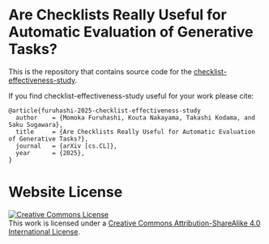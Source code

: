 # Are Checklists Really Useful for Automatic Evaluation of Generative Tasks?

This is the repository that contains source code for the [checklist-effectiveness-study](https://github.com/momo0817/checklist-effectiveness-study/tree/main).

If you find checklist-effectiveness-study useful for your work please cite:
```
@article{furuhashi-2025-checklist-effectiveness-study
  author    = {Momoka Furuhashi, Kouta Nakayama, Takashi Kodama, and Saku Sugawara},
  title     = {Are Checklists Really Useful for Automatic Evaluation of Generative Tasks?},
  journal   = {arXiv [cs.CL]},
  year      = {2025},
}
```

# Website License
<a rel="license" href="http://creativecommons.org/licenses/by-sa/4.0/"><img alt="Creative Commons License" style="border-width:0" src="https://i.creativecommons.org/l/by-sa/4.0/88x31.png" /></a><br />This work is licensed under a <a rel="license" href="http://creativecommons.org/licenses/by-sa/4.0/">Creative Commons Attribution-ShareAlike 4.0 International License</a>.

